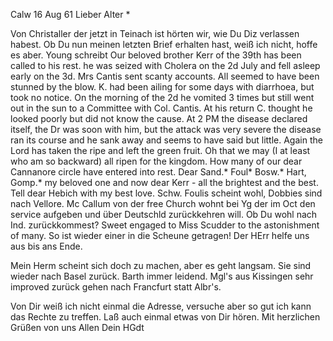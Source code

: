  Calw 16 Aug 61
Lieber Alter <Hebich>*

Von Christaller der jetzt in Teinach ist hörten wir, wie Du Diz verlassen habest. Ob Du nun meinen letzten Brief erhalten hast, weiß ich nicht, hoffe es aber. Young schreibt Our beloved brother Kerr of the 39th has been called to his rest. he was seized with Cholera on the 2d July and fell asleep early on the 3d. Mrs Cantis sent scanty accounts. All seemed to have been stunned by the blow. K. had been ailing for some days with diarrhoea, but took no notice. On the morning of the 2d he vomited 3 times but still went out in the sun to a Committee with Col. Cantis. At his return C. thought he looked poorly but did not know the cause. At 2 PM the disease declared itself, the Dr was soon with him, but the attack was very severe the disease ran its course and he sank away and seems to have said but little. Again the Lord has taken the ripe and left the green fruit. Oh that we may (I at least who am so backward) all ripen for the kingdom. How many of our dear Cannanore circle have entered into rest. Dear Sand.<erson>* Foul<is>* Bosw.<ell>* Hart, Gomp.<ertz>* my beloved one and now dear Kerr - all the brightest and the best. Tell dear Hebich with my best love. Schw. Foulis scheint wohl, Dobbies sind nach Vellore. Mc Callum von der free Church wohnt bei Yg der im Oct den service aufgeben und über Deutschld zurückkehren will. Ob Du wohl nach Ind. zurückkommest? Sweet engaged to Miss Scudder to the astonishment of many. So ist wieder einer in die Scheune getragen! Der HErr helfe uns aus bis ans Ende.

Mein Herm scheint sich doch zu machen, aber es geht langsam. Sie sind wieder nach Basel zurück. Barth immer leidend. Mgl's aus Kissingen sehr improved zurück gehen nach Francfurt statt Albr's.

Von Dir weiß ich nicht einmal die Adresse, versuche aber so gut ich kann das Rechte zu treffen. Laß auch einmal etwas von Dir hören. Mit herzlichen Grüßen von uns Allen
 Dein HGdt
